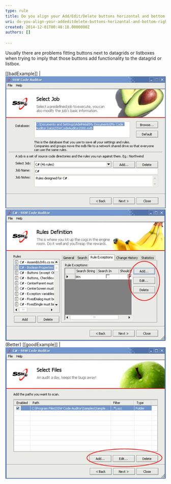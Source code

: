 ```yaml
---
type: rule
title: Do you align your Add/Edit/Delete buttons horizontal and bottom right?
uri: do-you-align-your-addeditdelete-buttons-horizontal-and-bottom-right
created: 2014-12-01T00:48:18.0000000Z
authors: []

---
```


Usually there are problems fitting buttons next to datagrids or  listboxes when trying to imply that those buttons add functionality to  the datagrid or listbox.
 
[[badExample]]
| ![This form places the Add and Delete buttons in the top right.](../../assets/BadButtonAlign.jpg)
![Buttons aligned vertically, however they cut off useful information in the datagrid](../../assets/BetterButtonAlign.jpg)(Better)
[[goodExample]]
| ![Buttons align horizontally at the bottom right of the grid which provides plenty of room for then needed information](../../assets/GoodButtonAlign.jpg)
